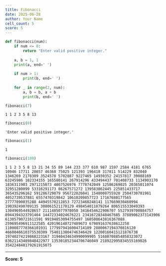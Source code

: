 ```yaml
---
title: Fibonacci
date: 2025-06-28
author: Your Name
cell_count: 5
score: 5
---
```


```python
def fibonacci(num):
    if num <= 0:
        return "Enter valid positive integer."
    
    a, b = 1, 1
    print(a, end=' ')
    
    if num > 1:
        print(b, end=' ')
    
    for _ in range(2, num):
        a, b = b, a + b
        print(b, end=' ')
```


```python
fibonacci(7)
```

    1 1 2 3 5 8 13 


```python
fibonacci(0)
```




    'Enter valid positive integer.'




```python
fibonacci(1)
```

    1 


```python
fibonacci(100)
```

    1 1 2 3 5 8 13 21 34 55 89 144 233 377 610 987 1597 2584 4181 6765 10946 17711 28657 46368 75025 121393 196418 317811 514229 832040 1346269 2178309 3524578 5702887 9227465 14930352 24157817 39088169 63245986 102334155 165580141 267914296 433494437 701408733 1134903170 1836311903 2971215073 4807526976 7778742049 12586269025 20365011074 32951280099 53316291173 86267571272 139583862445 225851433717 365435296162 591286729879 956722026041 1548008755920 2504730781961 4052739537881 6557470319842 10610209857723 17167680177565 27777890035288 44945570212853 72723460248141 117669030460994 190392490709135 308061521170129 498454011879264 806515533049393 1304969544928657 2111485077978050 3416454622906707 5527939700884757 8944394323791464 14472334024676221 23416728348467685 37889062373143906 61305790721611591 99194853094755497 160500643816367088 259695496911122585 420196140727489673 679891637638612258 1100087778366101931 1779979416004714189 2880067194370816120 4660046610375530309 7540113804746346429 12200160415121876738 19740274219868223167 31940434634990099905 51680708854858323072 83621143489848422977 135301852344706746049 218922995834555169026 354224848179261915075 


---
**Score: 5**